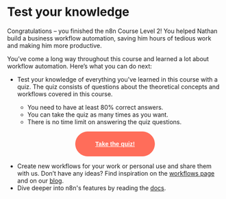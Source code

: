 # Test your knowledge

Congratulations – you finished the n8n Course Level 2! You helped Nathan build a business workflow automation, saving him hours of tedious work and making him more productive.

You’ve come a long way throughout this course and learned a lot about workflow automation. Here’s what you can do next:

* Test your knowledge of everything you've learned in this course with a quiz. The quiz consists of questions about the theoretical concepts and workflows covered in this course.

    - You need to have at least 80% correct answers.
    - You can take the quiz as many times as you want.
    - There is no time limit on answering the quiz questions.

<div style="text-align:center;">
	<button style="font-weight: 600;padding: 20px 46px;border-radius: 30px;color: #fff;background-color: #ff6d5a;border-color: #ff6d5a;border: 1px solid #ff6d5a;font-size: 14px;"><a href="https://n8n-community.typeform.com/to/r9hDbytg" style="color: #fff;">Take the quiz!</a></button>
</div>

* Create new workflows for your work or personal use and share them with us. Don’t have any ideas? Find inspiration on the [workflows page](https://n8n.io/workflows) and on our [blog](https://n8n.io/blog/).
* Dive deeper into n8n's features by reading the [docs](/).
